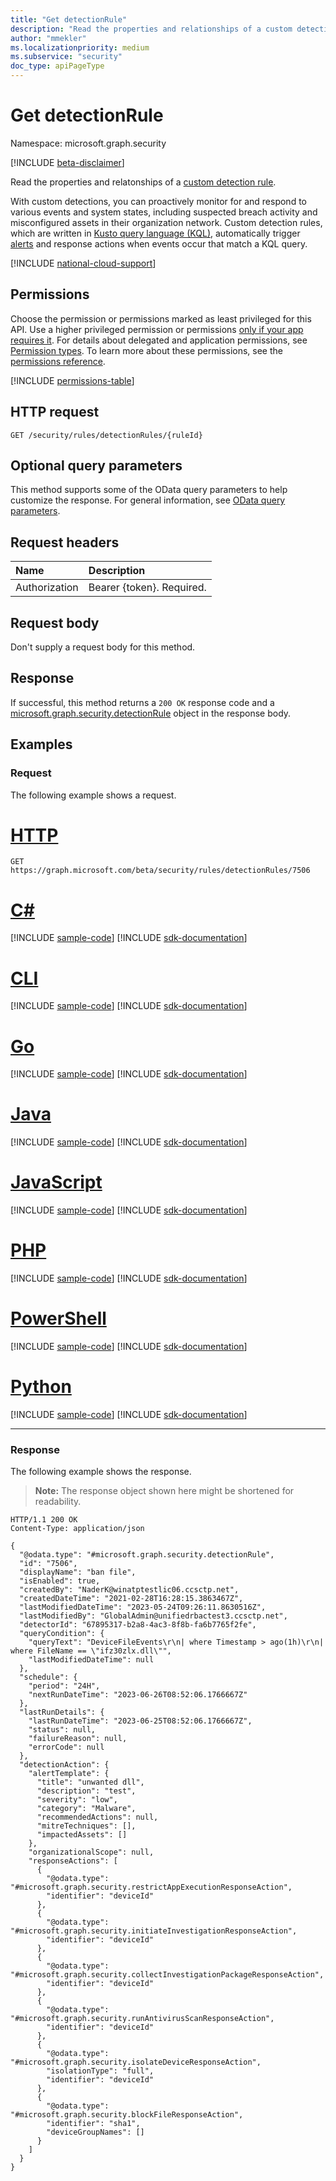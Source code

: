 ```yaml
---
title: "Get detectionRule"
description: "Read the properties and relationships of a custom detection rule."
author: "mmekler"
ms.localizationpriority: medium
ms.subservice: "security"
doc_type: apiPageType
---
```


# Get detectionRule
Namespace: microsoft.graph.security

[!INCLUDE [beta-disclaimer](../../includes/beta-disclaimer.md)]

Read the properties and relatonships of a [custom detection rule](../resources/security-detectionrule.md).

With custom detections, you can proactively monitor for and respond to various events and system states, including suspected breach activity and misconfigured assets in their organization network. 
Custom detection rules, which are written in [Kusto query language (KQL)](/azure/data-explorer/kusto/query/), automatically trigger [alerts](../resources/security-alert.md) and response actions when events occur that match a KQL query.

[!INCLUDE [national-cloud-support](../../includes/global-only.md)]

## Permissions
Choose the permission or permissions marked as least privileged for this API. Use a higher privileged permission or permissions [only if your app requires it](/graph/permissions-overview#best-practices-for-using-microsoft-graph-permissions). For details about delegated and application permissions, see [Permission types](/graph/permissions-overview#permission-types). To learn more about these permissions, see the [permissions reference](/graph/permissions-reference).

<!-- { "blockType": "permissions", "name": "security_detectionrule_get" } -->
[!INCLUDE [permissions-table](../includes/permissions/security-detectionrule-get-permissions.md)]

## HTTP request

<!-- {
  "blockType": "ignored"
}
-->
``` http
GET /security/rules/detectionRules/{ruleId}
```

## Optional query parameters
This method supports some of the OData query parameters to help customize the response. For general information, see [OData query parameters](/graph/query-parameters).

## Request headers
|Name|Description|
|:---|:---|
|Authorization|Bearer {token}. Required.|

## Request body
Don't supply a request body for this method.

## Response

If successful, this method returns a `200 OK` response code and a [microsoft.graph.security.detectionRule](../resources/security-detectionrule.md) object in the response body.

## Examples

### Request
The following example shows a request.
# [HTTP](#tab/http)
<!-- {
  "blockType": "request",
  "name": "get_detectionrule"
}
-->
``` http
GET https://graph.microsoft.com/beta/security/rules/detectionRules/7506
```

# [C#](#tab/csharp)
[!INCLUDE [sample-code](../includes/snippets/csharp/get-detectionrule-csharp-snippets.md)]
[!INCLUDE [sdk-documentation](../includes/snippets/snippets-sdk-documentation-link.md)]

# [CLI](#tab/cli)
[!INCLUDE [sample-code](../includes/snippets/cli/get-detectionrule-cli-snippets.md)]
[!INCLUDE [sdk-documentation](../includes/snippets/snippets-sdk-documentation-link.md)]

# [Go](#tab/go)
[!INCLUDE [sample-code](../includes/snippets/go/get-detectionrule-go-snippets.md)]
[!INCLUDE [sdk-documentation](../includes/snippets/snippets-sdk-documentation-link.md)]

# [Java](#tab/java)
[!INCLUDE [sample-code](../includes/snippets/java/get-detectionrule-java-snippets.md)]
[!INCLUDE [sdk-documentation](../includes/snippets/snippets-sdk-documentation-link.md)]

# [JavaScript](#tab/javascript)
[!INCLUDE [sample-code](../includes/snippets/javascript/get-detectionrule-javascript-snippets.md)]
[!INCLUDE [sdk-documentation](../includes/snippets/snippets-sdk-documentation-link.md)]

# [PHP](#tab/php)
[!INCLUDE [sample-code](../includes/snippets/php/get-detectionrule-php-snippets.md)]
[!INCLUDE [sdk-documentation](../includes/snippets/snippets-sdk-documentation-link.md)]

# [PowerShell](#tab/powershell)
[!INCLUDE [sample-code](../includes/snippets/powershell/get-detectionrule-powershell-snippets.md)]
[!INCLUDE [sdk-documentation](../includes/snippets/snippets-sdk-documentation-link.md)]

# [Python](#tab/python)
[!INCLUDE [sample-code](../includes/snippets/python/get-detectionrule-python-snippets.md)]
[!INCLUDE [sdk-documentation](../includes/snippets/snippets-sdk-documentation-link.md)]

---

### Response
The following example shows the response.
>**Note:** The response object shown here might be shortened for readability.
<!-- {
  "blockType": "response",
  "truncated": true,
  "@odata.type": "microsoft.graph.security.detectionRule"
}
-->
``` http
HTTP/1.1 200 OK
Content-Type: application/json

{
  "@odata.type": "#microsoft.graph.security.detectionRule",
  "id": "7506",
  "displayName": "ban file",
  "isEnabled": true,
  "createdBy": "NaderK@winatptestlic06.ccsctp.net",
  "createdDateTime": "2021-02-28T16:28:15.3863467Z",
  "lastModifiedDateTime": "2023-05-24T09:26:11.8630516Z",
  "lastModifiedBy": "GlobalAdmin@unifiedrbactest3.ccsctp.net",
  "detectorId": "67895317-b2a8-4ac3-8f8b-fa6b7765f2fe",
  "queryCondition": {
    "queryText": "DeviceFileEvents\r\n| where Timestamp > ago(1h)\r\n| where FileName == \"ifz30zlx.dll\"",
    "lastModifiedDateTime": null
  },
  "schedule": {
    "period": "24H",
    "nextRunDateTime": "2023-06-26T08:52:06.1766667Z"
  },
  "lastRunDetails": {
    "lastRunDateTime": "2023-06-25T08:52:06.1766667Z",
    "status": null,
    "failureReason": null,
    "errorCode": null
  },
  "detectionAction": {
    "alertTemplate": {
      "title": "unwanted dll",
      "description": "test",
      "severity": "low",
      "category": "Malware",
      "recommendedActions": null,
      "mitreTechniques": [],
      "impactedAssets": []
    },
    "organizationalScope": null,
    "responseActions": [
      {
        "@odata.type": "#microsoft.graph.security.restrictAppExecutionResponseAction",
        "identifier": "deviceId"
      },
      {
        "@odata.type": "#microsoft.graph.security.initiateInvestigationResponseAction",
        "identifier": "deviceId"
      },
      {
        "@odata.type": "#microsoft.graph.security.collectInvestigationPackageResponseAction",
        "identifier": "deviceId"
      },
      {
        "@odata.type": "#microsoft.graph.security.runAntivirusScanResponseAction",
        "identifier": "deviceId"
      },
      {
        "@odata.type": "#microsoft.graph.security.isolateDeviceResponseAction",
        "isolationType": "full",
        "identifier": "deviceId"
      },
      {
        "@odata.type": "#microsoft.graph.security.blockFileResponseAction",
        "identifier": "sha1",
        "deviceGroupNames": []
      }
    ]
  }
}
```

